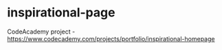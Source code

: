 # inspirational-page
 CodeAcademy project - https://www.codecademy.com/projects/portfolio/inspirational-homepage
